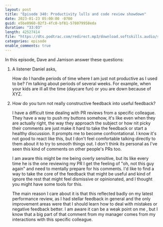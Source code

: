 ```yaml
---
layout: post
title: "Episode 340: Productivity lulls and code review showdown"
date: 2023-01-23 05:00:00 -0700
guid: e5be0960-02f3-4fc0-bf81-578079958eda
duration: "33:03"
length: 42527414
file: "https://dts.podtrac.com/redirect.mp3/download.softskills.audio/sse-340.mp3"
categories: episode
enable_comments: true
---
```


In this episode, Dave and Jamison answer these questions:

1. A listener Daniel asks,
   
   How do I handle periods of time where I am just not productive as I used to be? I'm talking about periods of several weeks. For example, when your kids are ill all the time (daycare fun) or you are down because of XYZ.

2. How do you turn not really constructive feedback into useful feedback?
   
   I have a difficult time dealing with PR reviews from a specific colleague. They have a way to push my buttons somehow, it's like even when they are actually right, the way they approach the subject or how nit picky their comments are just make it hard to take the feedback or start a healthy discussion. It prompts me to become confrontational. I know it's not good to react like this, but I don't feel comfortable talking directly to them about it to try to smooth things out. I don't think its personal as I've seen this kind of comments on other people's PRs too.
   
   I am aware this might be me being overly sensitive, but its like every time he is the one reviewing my PR I get the feeling of "oh, not this guy again" and need to mentally prepare for his comments. I'd like to find a way to take the core of the feedback that might be useful and kind of ignore the rest that might feel dismissive or opinionated, and I thought you might have some tools for this.
   
   The main reason I care about it is that this reflected badly on my latest performance review, as I had stellar feedback in general and the only improvement areas were that I should learn how to deal with mistakes or negative feedback better. I am aware it can be a weak point on me , but I know that a big part of that comment from my manager comes from my interactions with this specific colleague. 

